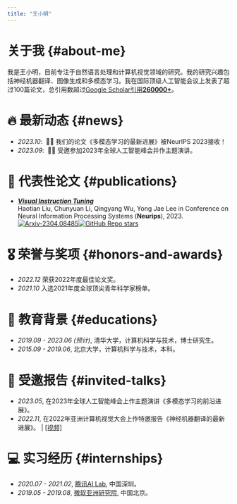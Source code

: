 ```yaml
---
title: "王小明"
---
```


# 关于我 {#about-me}

我是王小明，目前专注于自然语言处理和计算机视觉领域的研究。我的研究兴趣包括神经机器翻译、图像生成和多模态学习。我在国际顶级人工智能会议上发表了超过100篇论文，总引用数超过<a href='https://scholar.google.com/citations?user=DhtAFkwAAAAJ'>Google Scholar引用<strong><span id='total_cit'>260000+</span></strong></a>。

# 🔥 最新动态 {#news}
- *2023.10*: &nbsp;🎉🎉 我们的论文《多模态学习的最新进展》被NeurIPS 2023接收！
- *2023.09*: &nbsp;🎉🎉 受邀参加2023年全球人工智能峰会并作主题演讲。

# 📝 代表性论文 {#publications}

- ***[Visual Instruction Tuning](https://arxiv.org/abs/2304.08485)*** <br>
  Haotian Liu, Chunyuan Li, Qingyang Wu, Yong Jae Lee
  in Conference on Neural Information Processing Systems (**Neurips**), 2023. <br>
  <a href="https://arxiv.org/abs/2304.08485" class="no-trailing-icon"><img src="https://img.shields.io/badge/arXiv-2304.08485-b31b1b.svg?style=flat-square" alt="Arxiv-2304.08485"/></a><a href="https://github.com/haotian-liu/LLaVA" class="no-trailing-icon"><img alt="GitHub Repo stars" src="https://img.shields.io/github/stars/haotian-liu/LLaVA?style=flat-square&logo=github&label=GitHub%20Stars&labelColor=black"></a>

# 🎖 荣誉与奖项 {#honors-and-awards}
- *2022.12* 荣获2022年度最佳论文奖。
- *2021.10* 入选2021年度全球顶尖青年科学家榜单。

# 📖 教育背景 {#educations}
- *2019.09 - 2023.06 (预计)*, 清华大学，计算机科学与技术，博士研究生。
- *2015.09 - 2019.06*, 北京大学，计算机科学与技术，本科。

# 💬 受邀报告 {#invited-talks}
- *2023.05*, 在2023年全球人工智能峰会上作主题演讲《多模态学习的前沿进展》。
- *2022.11*, 在2022年亚洲计算机视觉大会上作特邀报告《神经机器翻译的最新进展》。 \| [\[视频\]](https://github.com/)

# 💻 实习经历 {#internships}
- *2020.07 - 2021.02*, [腾讯AI Lab](https://ai.tencent.com/), 中国深圳。
- *2019.05 - 2019.08*, [微软亚洲研究院](https://www.msra.cn/), 中国北京。